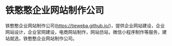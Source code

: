 # 铁憨憨企业网站制作公司

铁憨憨企业网站制作公司(https://tieweba.github.io/)，提供企业网站建设，企业网站设计，企业官网建设，电商网站制作，网站仿站，微信小程序制作等服务，建站就选，铁憨憨企业网站制作公司。
